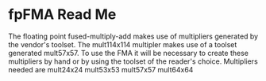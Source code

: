 # fpFMA Read Me
The floating point fused-multiply-add makes use of multipliers generated by the vendor's toolset.
The mult114x114 multipler makes use of a toolset generated mult57x57.
To use the FMA it will be necessary to create these multipliers by hand or by using the toolset of the reader's choice.
Multipliers needed are
	mult24x24
	mult53x53
	mult57x57
	mult64x64
